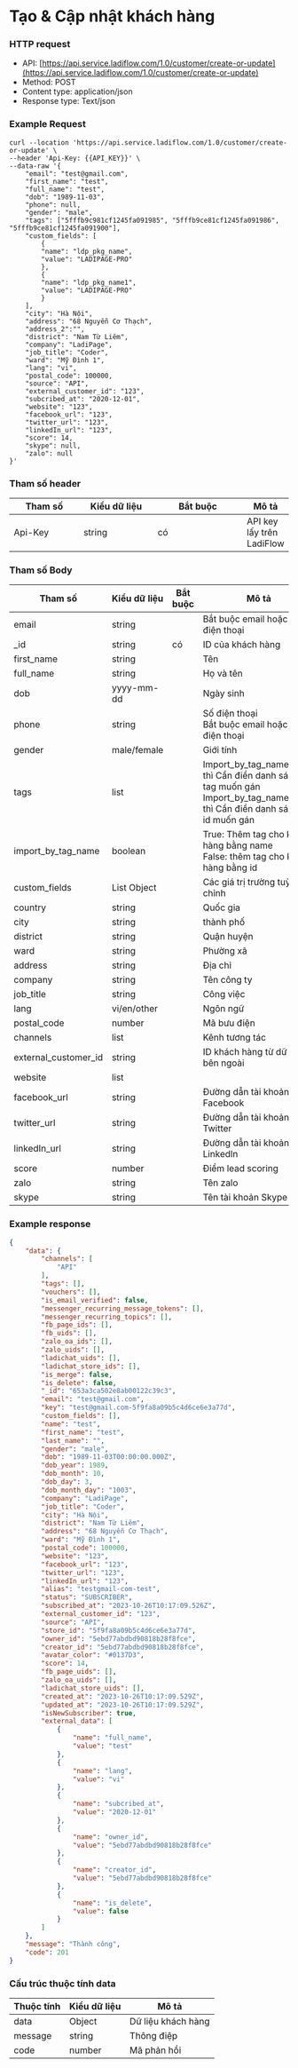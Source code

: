 # Tạo & Cập nhật khách hàng

### HTTP request

* API: [https://api.service.ladiflow.com/1.0/customer/create-or-update](https://api.service.ladiflow.com/1.0/customer/create-or-update)
* Method: POST
* Content type: application/json
* Response type: Text/json

### Example Request

```jsdoc
curl --location 'https://api.service.ladiflow.com/1.0/customer/create-or-update' \
--header 'Api-Key: {{API_KEY}}' \
--data-raw '{
    "email": "test@gmail.com",
    "first_name": "test",
    "full_name": "test",
    "dob": "1989-11-03",
    "phone": null,
    "gender": "male",
    "tags": ["5fffb9c981cf1245fa091985", "5fffb9ce81cf1245fa091986", "5fffb9ce81cf1245fa091900"],
    "custom_fields": [
        {
        "name": "ldp_pkg_name",
        "value": "LADIPAGE-PRO"
        },
        {
        "name": "ldp_pkg_name1",
        "value": "LADIPAGE-PRO"
        }
    ],
    "city": "Hà Nội",
    "address": "68 Nguyễn Cơ Thạch",
    "address_2":"",
    "district": "Nam Từ Liêm",
    "company": "LadiPage",
    "job_title": "Coder",
    "ward": "Mỹ Đình 1",
    "lang": "vi",
    "postal_code": 100000,
    "source": "API",
    "external_customer_id": "123",
    "subcribed_at": "2020-12-01",
    "website": "123",
    "facebook_url": "123",
    "twitter_url": "123",
    "linkedIn_url": "123",
    "score": 14,
    "skype": null,
    "zalo": null
}'
```

### &#x20;Tham số header

<table><thead><tr><th width="118">Tham số</th><th width="127">Kiểu dữ liệu</th><th width="158">Bắt buộc</th><th>Mô tả</th></tr></thead><tbody><tr><td>Api-Key</td><td>string</td><td>có</td><td>API key lấy trên LadiFlow</td></tr></tbody></table>

### Tham số Body

<table><thead><tr><th width="154">Tham số</th><th width="124">Kiểu dữ liệu</th><th width="125">Bắt buộc</th><th width="374">Mô tả</th></tr></thead><tbody><tr><td>email</td><td>string</td><td></td><td>Bắt buộc email hoặc số điện thoại</td></tr><tr><td>_id</td><td>string</td><td>có</td><td>ID của khách hàng</td></tr><tr><td>first_name</td><td>string</td><td></td><td>Tên</td></tr><tr><td>full_name</td><td>string</td><td></td><td>Họ và tên</td></tr><tr><td>dob</td><td>yyyy-mm-dd</td><td></td><td>Ngày sinh</td></tr><tr><td>phone</td><td>string</td><td></td><td>Số điện thoại<br>Bắt buộc email hoặc số điện thoại</td></tr><tr><td>gender</td><td>male/female</td><td></td><td>Giới tính</td></tr><tr><td>tags</td><td>list</td><td></td><td>Import_by_tag_name= true thì Cần điền danh sách tên tag muốn gán<br>Import_by_tag_name=false thì Cần điền danh sách tag id muốn gán </td></tr><tr><td>import_by_tag_name</td><td>boolean</td><td></td><td>True: Thêm tag cho khách hàng bằng name<br>False: thêm tag cho khách hàng bằng id</td></tr><tr><td>custom_fields</td><td>List Object</td><td></td><td> Các giá trị trường tuỳ chỉnh</td></tr><tr><td>country</td><td>string</td><td></td><td>Quốc gia</td></tr><tr><td>city</td><td>string</td><td></td><td>thành phố</td></tr><tr><td>district</td><td>string</td><td></td><td>Quận huyện</td></tr><tr><td>ward</td><td>string</td><td></td><td>Phường xã</td></tr><tr><td>address</td><td>string</td><td></td><td>Địa chỉ</td></tr><tr><td>company</td><td>string</td><td></td><td>Tên công ty</td></tr><tr><td>job_title</td><td>string</td><td></td><td>Công việc</td></tr><tr><td>lang</td><td>vi/en/other</td><td></td><td>Ngôn ngữ</td></tr><tr><td>postal_code</td><td>number</td><td></td><td>Mã bưu điện</td></tr><tr><td>channels</td><td>list</td><td></td><td>Kênh tương tác</td></tr><tr><td>external_customer_id</td><td>string</td><td></td><td>ID khách hàng từ dữ liệu bên ngoài</td></tr><tr><td>website</td><td>list</td><td></td><td></td></tr><tr><td>facebook_url</td><td>string</td><td></td><td>Đường dẫn tài khoản Facebook</td></tr><tr><td>twitter_url</td><td>string</td><td></td><td>Đường dẫn tài khoản Twitter</td></tr><tr><td>linkedIn_url</td><td>string</td><td></td><td>Đường dẫn tài khoản Linkedln</td></tr><tr><td>score</td><td>number</td><td></td><td>Điểm lead scoring</td></tr><tr><td>zalo</td><td>string</td><td></td><td>Tên zalo</td></tr><tr><td>skype</td><td>string</td><td></td><td>Tên tài khoản Skype</td></tr></tbody></table>

### Example response

```json
{
    "data": {
        "channels": [
            "API"
        ],
        "tags": [],
        "vouchers": [],
        "is_email_verified": false,
        "messenger_recurring_message_tokens": [],
        "messenger_recurring_topics": [],
        "fb_page_ids": [],
        "fb_uids": [],
        "zalo_oa_ids": [],
        "zalo_uids": [],
        "ladichat_uids": [],
        "ladichat_store_ids": [],
        "is_merge": false,
        "is_delete": false,
        "_id": "653a3ca502e8ab00122c39c3",
        "email": "test@gmail.com",
        "key": "test@gmail.com-5f9fa8a09b5c4d6ce6e3a77d",
        "custom_fields": [],
        "name": "test",
        "first_name": "test",
        "last_name": "",
        "gender": "male",
        "dob": "1989-11-03T00:00:00.000Z",
        "dob_year": 1989,
        "dob_month": 10,
        "dob_day": 3,
        "dob_month_day": "1003",
        "company": "LadiPage",
        "job_title": "Coder",
        "city": "Hà Nội",
        "district": "Nam Từ Liêm",
        "address": "68 Nguyễn Cơ Thạch",
        "ward": "Mỹ Đình 1",
        "postal_code": 100000,
        "website": "123",
        "facebook_url": "123",
        "twitter_url": "123",
        "linkedIn_url": "123",
        "alias": "testgmail-com-test",
        "status": "SUBSCRIBER",
        "subscribed_at": "2023-10-26T10:17:09.526Z",
        "external_customer_id": "123",
        "source": "API",
        "store_id": "5f9fa8a09b5c4d6ce6e3a77d",
        "owner_id": "5ebd77abdbd90818b28f8fce",
        "creator_id": "5ebd77abdbd90818b28f8fce",
        "avatar_color": "#0137D3",
        "score": 14,
        "fb_page_uids": [],
        "zalo_oa_uids": [],
        "ladichat_store_uids": [],
        "created_at": "2023-10-26T10:17:09.529Z",
        "updated_at": "2023-10-26T10:17:09.529Z",
        "isNewSubscriber": true,
        "external_data": [
            {
                "name": "full_name",
                "value": "test"
            },
            {
                "name": "lang",
                "value": "vi"
            },
            {
                "name": "subcribed_at",
                "value": "2020-12-01"
            },
            {
                "name": "owner_id",
                "value": "5ebd77abdbd90818b28f8fce"
            },
            {
                "name": "creator_id",
                "value": "5ebd77abdbd90818b28f8fce"
            },
            {
                "name": "is_delete",
                "value": false
            }
        ]
    },
    "message": "Thành công",
    "code": 201
}
```

### Cấu trúc thuộc tính data <a href="#cau-truc-thuoc-tinh-data" id="cau-truc-thuoc-tinh-data"></a>

| Thuộc tính | Kiểu dữ liệu | Mô tả               |
| ---------- | ------------ | ------------------- |
| data       | Object       | Dữ liệu khách hàng  |
| message    | string       | Thông điệp          |
| code       | number       | Mã phản hồi         |
